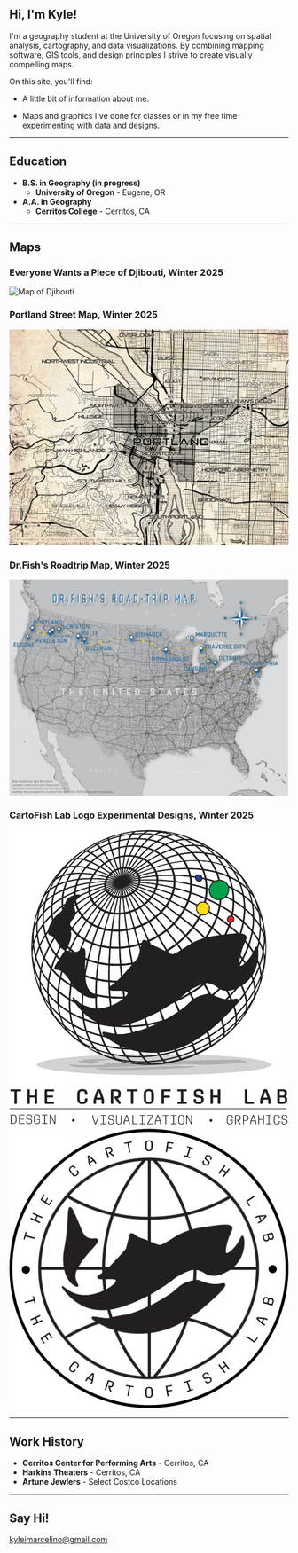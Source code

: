 ## Hi, I'm Kyle!
I'm a geography student at the University of Oregon focusing on spatial analysis, cartography, and data visualizations. By combining mapping software, GIS tools, and design principles I strive to create visually compelling maps. 

On this site, you'll find:
- A little bit of information about me.

- Maps and graphics I've done for classes or in my free time experimenting with data and designs.

---
## Education
- **B.S. in Geography (in progress)**
  - **University of Oregon** - Eugene, OR
- **A.A. in Geography**
  - **Cerritos College** - Cerritos, CA

---
## Maps
### Everyone Wants a Piece of Djibouti, Winter 2025
![Map of Djibouti](docs/kmarcelino_final.png)
### Portland Street Map, Winter 2025
![Portland Street Map](docs/portland_streets.png)
### Dr.Fish's Roadtrip Map, Winter 2025
![Roadtrip Map](docs/fishroadtrip.png)
### CartoFish Lab Logo Experimental Designs, Winter 2025
![CartoFish Logos](docs/CartoFIshLogo1.png)
![CartoFish Logos](docs/CartoFishLogo2.png)

---
## Work History
- **Cerritos Center for Performing Arts** - Cerritos, CA
- **Harkins Theaters** - Cerritos, CA
- **Artune Jewlers** - Select Costco Locations

---
## Say Hi!
kyleimarcelino@gmail.com
